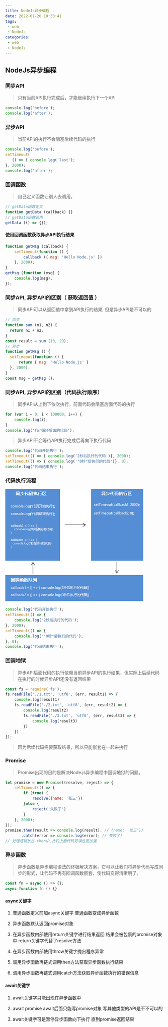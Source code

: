 ```yaml
---
title: NodeJs异步编程
date: 2022-01-20 10:33:41
tags:
 - web
 - NodeJs
categories:
 - web
 - NodeJs
---
```


## NodeJs异步编程

### 同步API

>  只有当前API执行完成后，才能继续执行下一个API

```js
console.log('before'); 
console.log('after');
```

### 异步API

> 当前API的执行不会阻塞后续代码的执行

```js
console.log('before');
setTimeout(
   () => { console.log('last');
}, 2000);
console.log('after');
```



### 回调函数

> 自己定义函数让别人去调用。

```js
// getData函数定义
function getData (callback) {}
// getData函数调用
getData (() => {});
```

#### 使用回调函数获取异步API执行结果

```js
function getMsg (callback) {
    setTimeout(function () {
        callback ({ msg: 'Hello Node.js' })
    }, 2000);
}
getMsg (function (msg) { 
    console.log(msg);
});
```

### 同步API, 异步API的区别（ 获取返回值 ）

> 同步API可以从返回值中拿到API执行的结果, 但是异步API是不可以的

```js
// 同步
function sum (n1, n2) { 
  return n1 + n2;
} 
const result = sum (10, 20);
// 异步
function getMsg () { 
  setTimeout(function () { 
      return { msg: 'Hello Node.js' }
  }, 2000);
}
const msg = getMsg ();
```

### 同步API, 异步API的区别（代码执行顺序）

> 同步API从上到下依次执行，前面代码会阻塞后面代码的执行

```js
for (var i = 0; i < 100000; i++) { 
    console.log(i);
}
console.log('for循环后面的代码');
```

> 异步API不会等待API执行完成后再向下执行代码

```js
console.log('代码开始执行'); 
setTimeout(() => { console.log('2秒后执行的代码')}, 2000);
setTimeout(() => { console.log('"0秒"后执行的代码')}, 0); 
console.log('代码结束执行');
```

### 代码执行流程

<img src="https://raw.githubusercontent.com/cloutp/blog_img/main/202201271841410.png" alt="image-20220127184149195"  />

```js
console.log('代码开始执行');
setTimeout(() => {
    console.log('2秒后执行的代码');
}, 2000); 
setTimeout(() => {
    console.log('"0秒"后执行的代码');
}, 0);
console.log('代码结束执行');
```

### 回调地狱

> 异步API后面代码的执行依赖当前异步API的执行结果，但实际上后续代码在执行的时候异步API还没有返回结果

```js
const fs = require('fs');
fs.readFile('./1.txt', 'utf8', (err, result1) => {
	console.log(result1)
	fs.readFile('./2.txt', 'utf8', (err, result2) => {
		console.log(result2)
		fs.readFile('./3.txt', 'utf8', (err, result3) => {
			console.log(result3)
		})
	})
});
```

> 因为后续代码需要获取结果，所以只能嵌套在一起来执行

### Promise

> Promise出现的目的是解决Node.js异步编程中回调地狱的问题。

```js
let promise = new Promise((resolve, reject) => {
    setTimeout(() => {
        if (true) {
            resolve({name: '张三'})
        }else {
            reject('失败了') 
        } 
    }, 2000);
});
promise.then(result => console.log(result); // {name: '张三'})
       .catch(error => console.log(error); // 失败了)
// 处理逻辑放在.then中,比较上面代码可读性更加强
```

### 异步函数

> 异步函数是异步编程语法的终极解决方案，它可以让我们将异步代码写成同步的形式，让代码不再有回调函数嵌套，使代码变得清晰明了。

```js
const fn = async () => {};
async function fn () {}
```

#### async关键字

1. 普通函数定义前加async关键字 普通函数变成异步函数

2. 异步函数默认返回promise对象

3. 在异步函数内部使用return关键字进行结果返回 结果会被包裹的promise对象中 return关键字代替了resolve方法

4. 在异步函数内部使用throw关键字抛出程序异常

5. 调用异步函数再链式调用then方法获取异步函数执行结果

6. 调用异步函数再链式调用catch方法获取异步函数执行的错误信息

#### await关键字

1. await关键字只能出现在异步函数中

2. await promise await后面只能写promise对象 写其他类型的API是不不可以的

3. await关键字可是暂停异步函数向下执行 直到promise返回结果